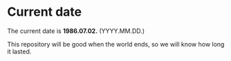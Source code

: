 # Current date

The current date is **1986.07.02.** (YYYY.MM.DD.)

This repository will be good when the world ends, so we will know how long it lasted.